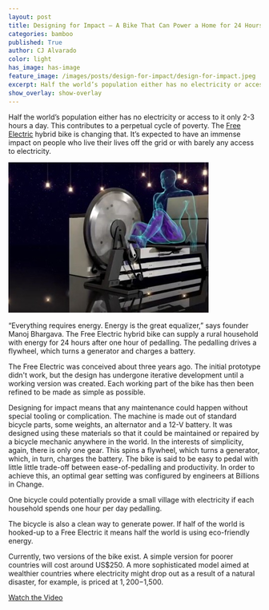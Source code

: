 ```yaml
---
layout: post
title: Designing for Impact — A Bike That Can Power a Home for 24 Hours
categories: bamboo
published: True
author: CJ Alvarado
color: light
has_image: has-image
feature_image: /images/posts/design-for-impact/design-for-impact.jpeg
excerpt: Half the world’s population either has no electricity or access to it only 2-3 hours a day. The Free Electric hybrid bike is changing that.
show_overlay: show-overlay
---
```


Half the world’s population either has no electricity or access to it only 2-3 hours a day. This contributes to a perpetual cycle of poverty. The [Free Electric](http://billionsinchange.com/solutions/free-electric) hybrid bike is changing that. It’s expected to have an immense impact on people who live their lives off the grid or with barely any access to electricity.

![Free Electric Bike](/images/posts/design-for-impact/free-electric-bike-generator.jpg)

“Everything requires energy. Energy is the great equalizer,” says founder Manoj Bhargava. The Free Electric hybrid bike can supply a rural household with energy for 24 hours after one hour of pedalling. The pedalling drives a flywheel, which turns a generator and charges a battery.

The Free Electric was conceived about three years ago. The initial prototype didn't work, but the design has undergone iterative development until a working version was created. Each working part of the bike has then been refined to be made as simple as possible.

Designing for impact means that any maintenance could happen without special tooling or complication. The machine is made out of standard bicycle parts, some weights, an alternator and a 12-V battery. It was designed using these materials so that it could be maintained or repaired by a bicycle mechanic anywhere in the world. In the interests of simplicity, again, there is only one gear. This spins a flywheel, which turns a generator, which, in turn, charges the battery. The bike is said to be easy to pedal with little little trade-off between ease-of-pedalling and productivity. In order to achieve this, an optimal gear setting was configured by engineers at Billions in Change.

One bicycle could potentially provide a small village with electricity if each household spends one hour per day pedalling.

The bicycle is also a clean way to generate power. If half of the world is hooked-up to a Free Electric it means half the world is using eco-friendly energy.

Currently, two versions of the bike exist. A simple version for poorer countries will cost around US$250. A more sophisticated model aimed at wealthier countries where electricity might drop out as a result of a natural disaster, for example, is priced at $1,200-$1,500.

[Watch the Video](https://www.youtube.com/watch?v=Cgb9lfKW_d4)